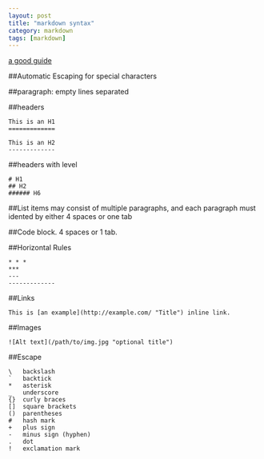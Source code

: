 ```yaml
---
layout: post
title: "markdown syntax"
category: markdown
tags: [markdown]
---
```

[a good guide](http://daringfireball.net/projects/markdown/syntax#p)

##Automatic Escaping for special characters

##paragraph: empty lines separated

##headers 

    This is an H1
    =============
    
    This is an H2
    -------------

##headers with level

    # H1
    ## H2
    ###### H6

##List items may consist of multiple paragraphs, and each paragraph must
    idented by either 4 spaces or one tab

##Code block. 4 spaces or 1 tab.

##Horizontal Rules

    * * *
    ***
    ---
    -------------

##Links

    This is [an example](http://example.com/ "Title") inline link.

##Images

    ![Alt text](/path/to/img.jpg "optional title")

##Escape

    \   backslash
    `   backtick
    *   asterisk
    _   underscore
    {}  curly braces
    []  square brackets
    ()  parentheses
    #   hash mark
    +   plus sign
    -   minus sign (hyphen)
    .   dot
    !   exclamation mark
